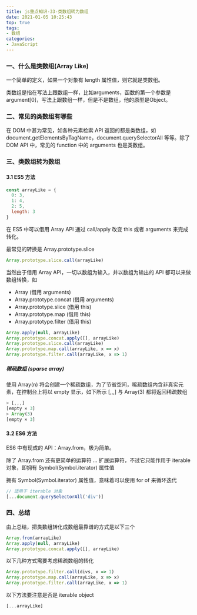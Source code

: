 ```yaml
---
title: js重点知识-33-类数组转为数组
date: 2021-01-05 10:25:43
top: true
tags:
- 数组
categories:
- JavaScript
---
```

### 一、什么是类数组(Array Like)
<!--more-->
一个简单的定义，如果一个对象有 length 属性值，则它就是类数组。

类数组是指在写法上跟数组一样，比如arguments，函数的第一个参数是argument[0]，写法上跟数组一样，但是不是数组，他的原型是Object。

### 二、常见的类数组有哪些

在 DOM 中甚为常见，如各种元素检索 API 返回的都是类数组，如 document.getElementsByTagName，document.querySelectorAll 等等。除了 DOM API 中，常见的 function 中的 arguments 也是类数组。

### 三、类数组转为数组

#### 3.1 ES5 方法

```js
const arrayLike = {
  0: 3,
  1: 4,
  2: 5,
  length: 3
}
```

在 ES5 中可以借用 Array API 通过 call/apply 改变 this 或者 arguments 来完成转化。

最常见的转换是 Array.prototype.slice

```js
Array.prototype.slice.call(arrayLike)
```

当然由于借用 Array API，一切以数组为输入，并以数组为输出的 API 都可以来做数组转换，如

- Array (借用 arguments)
- Array.prototype.concat (借用 arguments)
- Array.prototype.slice (借用 this)
- Array.prototype.map (借用 this)
- Array.prototype.filter (借用 this)

```js
Array.apply(null, arrayLike)
Array.prototype.concat.apply([], arrayLike)
Array.prototype.slice.call(arrayLike)
Array.prototype.map.call(arrayLike, x => x)
Array.prototype.filter.call(arrayLike, x => 1)
```

##### 稀疏数组 (sparse array)

使用 Array(n) 将会创建一个稀疏数组，为了节省空间，稀疏数组内含非真实元素，在控制台上将以 empty 显示，如下所示
[,,,] 与 Array(3) 都将返回稀疏数组

```js
> [,,,]
[empty × 3]
> Array(3)
[empty × 3]
```

#### 3.2 ES6 方法

ES6 中有现成的 API：Array.from，极为简单。

除了 Array.from 还有更简单的运算符 ... 扩展运算符，不过它只能作用于 iterable 对象，即拥有 Symbol(Symbol.iterator) 属性值

拥有 Symbol(Symbol.iterator) 属性值，意味着可以使用 for of 来循环迭代

```js
// 适用于 iterable 对象
[...document.querySelectorAll('div')]
```

### 四、总结

由上总结，把类数组转化成数组最靠谱的方式是以下三个

```js
Array.from(arrayLike)
Array.apply(null, arrayLike)
Array.prototype.concat.apply([], arrayLike)
```

以下几种方式需要考虑稀疏数组的转化

```js
Array.prototype.filter.call(divs, x => 1)
Array.prototype.map.call(arrayLike, x => x)
Array.prototype.filter.call(arrayLike, x => 1)
```

以下方法要注意是否是 iterable object

```js
[...arrayLike]
```


